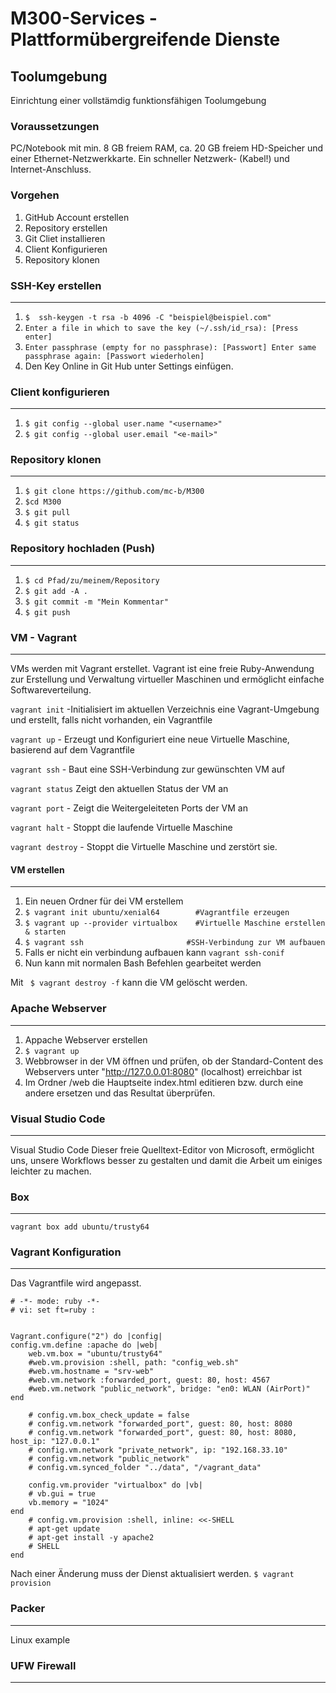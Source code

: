 # M300-Services - Plattformübergreifende Dienste

## Toolumgebung

Einrichtung einer vollstämdig funktionsfähigen Toolumgebung

### Voraussetzungen
PC/Notebook mit min. 8 GB freiem RAM, ca. 20 GB freiem HD-Speicher und einer Ethernet-Netzwerkkarte.
Ein schneller Netzwerk- (Kabel!) und Internet-Anschluss.

### Vorgehen
1. GitHub Account erstellen
2. Repository erstellen
3. Git Cliet installieren
4. Client Konfigurieren
5. Repository klonen

### SSH-Key erstellen
***
1. `$  ssh-keygen -t rsa -b 4096 -C "beispiel@beispiel.com"`
2. `Enter a file in which to save the key (~/.ssh/id_rsa): [Press enter]`
3. `Enter passphrase (empty for no passphrase): [Passwort]
  Enter same passphrase again: [Passwort wiederholen]`
4. Den Key Online in Git Hub unter Settings einfügen.

### Client konfigurieren
***
1. `$ git config --global user.name "<username>"`
2. `$ git config --global user.email "<e-mail>"`

### Repository klonen
***
1. `$ git clone https://github.com/mc-b/M300`
2. `$cd M300`
3. `$ git pull`
4. `$ git status`

### Repository hochladen (Push)
***
1. `$ cd Pfad/zu/meinem/Repository`
2. `$ git add -A .`
3. `$ git commit -m "Mein Kommentar"`
4. `$ git push`

### VM - Vagrant
***

VMs werden mit Vagrant erstellet. Vagrant ist eine freie Ruby-Anwendung zur Erstellung und Verwaltung virtueller Maschinen und ermöglicht einfache Softwareverteilung.

`vagrant init` -Initialisiert im aktuellen Verzeichnis eine Vagrant-Umgebung und erstellt, falls nicht vorhanden, ein Vagrantfile

`vagrant up` - Erzeugt und Konfiguriert eine neue Virtuelle Maschine, basierend auf dem Vagrantfile

`vagrant ssh` - Baut eine SSH-Verbindung zur gewünschten VM auf

`vagrant status` 	Zeigt den aktuellen Status der VM an

`vagrant port` - Zeigt die Weitergeleiteten Ports der VM an

`vagrant halt` - Stoppt die laufende Virtuelle Maschine

`vagrant destroy` - Stoppt die Virtuelle Maschine und zerstört sie.

#### VM erstellen
***
1. Ein neuen Ordner für dei VM erstellem
2. `$ vagrant init ubuntu/xenial64        #Vagrantfile erzeugen`
3. `$ vagrant up --provider virtualbox    #Virtuelle Maschine erstellen & starten`
4. `$ vagrant ssh                       #SSH-Verbindung zur VM aufbauen`
5. Falls er nicht ein verbindung aufbauen kann `vagrant ssh-conif`
6. Nun kann mit normalen Bash Befehlen gearbeitet werden

Mit ` $ vagrant destroy -f` kann die VM gelöscht werden.

### Apache Webserver 
***
1. Appache Webserver erstellen
2. `$ vagrant up`
3. Webbrowser in der VM öffnen und prüfen, ob der Standard-Content des Webservers unter "http://127.0.0.01:8080" (localhost) erreichbar ist
4. Im Ordner /web die Hauptseite index.html editieren bzw. durch eine andere ersetzen und das Resultat überprüfen.

### Visual Studio Code
***
 Visual Studio Code Dieser freie Quelltext-Editor von Microsoft, ermöglicht uns, unsere Workflows besser zu gestalten und damit die Arbeit um einiges leichter zu machen.

### Box
***

`vagrant box add ubuntu/trusty64`

### Vagrant Konfiguration
***
Das Vagrantfile wird angepasst.

```
# -*- mode: ruby -*-
# vi: set ft=ruby :


Vagrant.configure("2") do |config|
config.vm.define :apache do |web|
	web.vm.box = "ubuntu/trusty64"
	#web.vm.provision :shell, path: "config_web.sh"
	#web.vm.hostname = "srv-web"
    #web.vm.network :forwarded_port, guest: 80, host: 4567
    #web.vm.network "public_network", bridge: "en0: WLAN (AirPort)"
end

	# config.vm.box_check_update = false
	# config.vm.network "forwarded_port", guest: 80, host: 8080
	# config.vm.network "forwarded_port", guest: 80, host: 8080, host_ip: "127.0.0.1"
	# config.vm.network "private_network", ip: "192.168.33.10"
	# config.vm.network "public_network"
	# config.vm.synced_folder "../data", "/vagrant_data"

	config.vm.provider "virtualbox" do |vb|
	# vb.gui = true
	vb.memory = "1024"
end
	# config.vm.provision :shell, inline: <<-SHELL
	# apt-get update
	# apt-get install -y apache2
	# SHELL
end
```

Nach einer Änderung muss der Dienst aktualisiert werden. `$ vagrant provision`

### Packer
***
Linux example


### UFW Firewall
***

